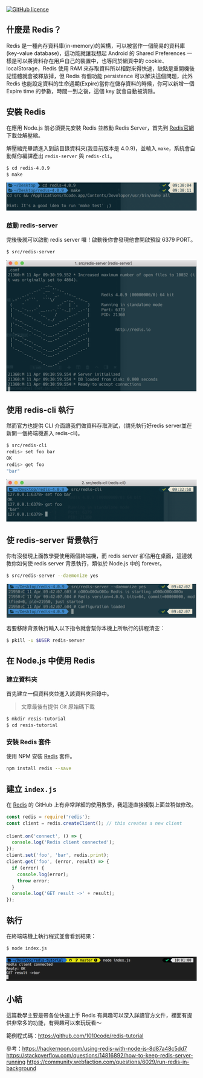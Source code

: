 [![GitHub license][license-image]][license-url]

## 什麼是 Redis？
Redis 是一種內存資料庫(in-memory)的架構，可以被當作一個簡易的資料庫(key-value database)，這功能就讓我想起 Android 的 Shared Preferences 一樣是可以將資料存在用戶自己的裝置中，也等同於網頁中的 cookie、localStorage，Redis 使用 RAM 來存取資料所以相對來得快速，缺點是重開機後記憶體就會被釋放掉，但  Redis 有個功能 persistence 可以解決這個問題，此外 Redis 也能設定資料的生命週期(Expire)當你在儲存資料的時候，你可以新增一個 Expire time 的參數，時間一到之後，這個 key 就會自動被清除。

## 安裝 Redis
在應用 Node.js 前必須要先安裝 Redis 並啟動 Redis Server，首先到 [Redis官網](https://redis.io/download) 下載並解壓縮。

解壓縮完畢請進入到該目錄資料夾(我目前版本是 4.0.9)，並輸入 `make`，系統會自動幫你編譯產出 `redis-server` 與 `redis-cli`。

```bash
$ cd redis-4.0.9
$ make
```

<img src="./screenshot/img01.png">

### 啟動 redis-server
完後後就可以啟動 redis server 囉！啟動後你會發現他會開啟預設 6379 PORT。

```bash
$ src/redis-server
```

<img src="./screenshot/img02.png">

## 使用 redis-cli 執行
然而官方也提供 CLI 介面讓我們做資料存取測試，(請先執行好redis server並在新開一個終端機進入 redis-cli)。

```bash
$ src/redis-cli
redis> set foo bar
OK
redis> get foo
"bar"
```

<img src="./screenshot/img03.png">

## 使 redis-server 背景執行
你有沒發現上面教學要使用兩個終端機，而 redis server 卻佔用在桌面，這邊就教你如何使 redis server 背景執行，類似於 Node.js 中的 forever。

```bash
$ src/redis-server --daemonize yes
```

<img src="./screenshot/img04.png">

若要移除背景執行輸入以下指令就會幫你本機上所執行的排程清空：
```bash
$ pkill -u $USER redis-server
```

## 在 Node.js 中使用 Redis

### 建立資料夾
首先建立一個資料夾並進入該資料夾目錄中。

> 文章最後有提供 Git 原始碼下載

```bash
$ mkdir resis-tutorial
$ cd resis-tutorial
```

### 安裝 Redis 套件
使用 NPM 安裝 [Redis](https://www.npmjs.com/package/redis) 套件。

```bash
npm install redis --save
```

## 建立 `index.js`
在 [Redis](https://github.com/NodeRedis/node_redis) 的 GitHub 上有非常詳細的使用教學，我這邊直接複製上面並稍做修改。

```js
const redis = require('redis');
const client = redis.createClient(); // this creates a new client

client.on('connect', () => {
  console.log('Redis client connected');
});
client.set('foo', 'bar', redis.print);
client.get('foo', (error, result) => {
  if (error) {
    console.log(error);
    throw error;
  }
  console.log('GET result ->' + result);
});
```

## 執行
在終端端機上執行程式並會看到結果：

```bash
$ node index.js
```

<img src="./screenshot/img05.png">


## 小結
這篇教學主要是帶各位快速上手 Redis 有興趣可以深入詳讀官方文件，裡面有提供非常多的功能，有興趣可以來玩玩看～

範例程式碼：https://github.com/1010code/redis-tutorial

參考：https://hackernoon.com/using-redis-with-node-js-8d87a48c5dd7
https://stackoverflow.com/questions/14816892/how-to-keep-redis-server-running
https://community.webfaction.com/questions/6029/run-redis-in-background


[license-image]: https://img.shields.io/badge/license-MIT-blue.svg
[license-url]: https://github.com/1010code/redis-tutorial/blob/master/LICENSE
